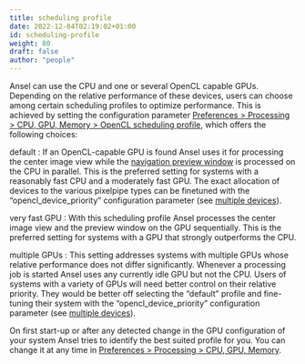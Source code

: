 ```yaml
---
title: scheduling profile
date: 2022-12-04T02:19:02+01:00
id: scheduling-profile
weight: 80
draft: false
author: "people"
---
```


Ansel can use the CPU and one or several OpenCL capable GPUs. Depending on the relative performance of these devices, users can choose among certain scheduling profiles to optimize performance. This is achieved by setting the configuration parameter [Preferences > Processing > CPU, GPU, Memory > OpenCL scheduling profile](../../preferences-settings/processing#cpu-gpu-memory), which offers the following choices:

default
: If an OpenCL-capable GPU is found Ansel uses it for processing the center image view while the [navigation preview window](../../module-reference/utility-modules/darkroom/navigation.md) is processed on the CPU in parallel. This is the preferred setting for systems with a reasonably fast CPU and a moderately fast GPU. The exact allocation of devices to the various pixelpipe types can be finetuned with the “opencl\_device\_priority” configuration parameter (see [multiple devices](./multiple-devices.md)).

very fast GPU
: With this scheduling profile Ansel processes the center image view and the preview window on the GPU sequentially. This is the preferred setting for systems with a GPU that strongly outperforms the CPU.

multiple GPUs
: This setting addresses systems with multiple GPUs whose relative performance does not differ significantly. Whenever a processing job is started Ansel uses any currently idle GPU but not the CPU. Users of systems with a variety of GPUs will need better control on their relative priority. They would be better off selecting the “default” profile and fine-tuning their system with the “opencl\_device\_priority” configuration parameter (see [multiple devices](./multiple-devices.md)).

On first start-up or after any detected change in the GPU configuration of your system Ansel tries to identify the best suited profile for you. You can change it at any time in [Preferences > Processing > CPU, GPU, Memory](../../preferences-settings/processing.md#cpu-gpu-memory).
